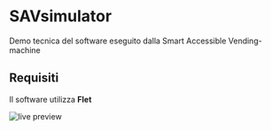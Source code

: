 # SAVsimulator
Demo tecnica del software eseguito dalla Smart Accessible Vending-machine

## Requisiti
Il software utilizza <b>Flet</b>

![live preview](https://9000-idx-savsimulator-1744361565051.cluster-rz2e7e5f5ff7owzufqhsecxujc.cloudworkstations.dev/?monospaceUid=17741)
